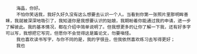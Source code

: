         海晶，你好。
        不怕你笑话我，我好久好久没有这么想要去认识一个人。当看到你第一张照片里那明眸善睐，我就被深深地吸引了，我知道你是我想要认识的姑娘，我期盼着你能通过我的申请，进一步了解彼此。我的基本情况，都在介绍中简单说明了。但我想更多的让你了解一下我，还有好多字可以写，我想把它写完，但愿你不会觉得这是篇论文，勿要嗔怪。
        我也喜欢读书写字，与你不同的是，我的字很丑，但我依然喜欢练习去写得更好；
        我也
